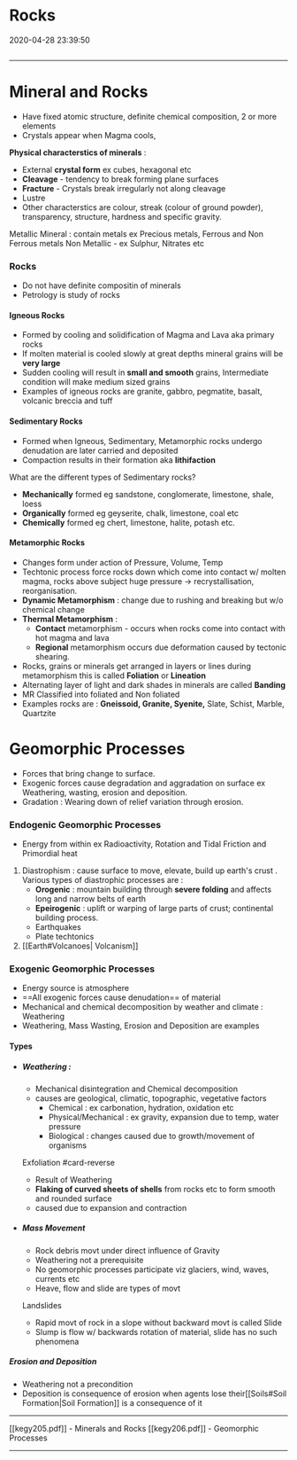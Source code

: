 # Rocks
2020-04-28 23:39:50
```toc
```
---

# Mineral and Rocks

- Have fixed atomic structure, definite chemical composition, 2 or more elements
- Crystals appear when Magma cools,  

**Physical characterstics of minerals**  :

-   External **crystal form** ex cubes, hexagonal etc
-   **Cleavage** - tendency to break forming plane surfaces
-   **Fracture** - Crystals break irregularly not along cleavage
-   Lustre
-   Other characterstics are colour, streak (colour of ground powder), transparency, structure, hardness and specific gravity.

Metallic Mineral : contain metals ex Precious metals, Ferrous and Non Ferrous metals 
Non Metallic - ex Sulphur, Nitrates etc

### Rocks
- Do not have definite compositin of minerals
- Petrology is study of rocks

#### Igneous Rocks

-   Formed by cooling and solidification of Magma and Lava aka primary rocks
-   If molten material is cooled slowly at great depths mineral grains will be **very large**
-   Sudden cooling will result in **small and smooth** grains, Intermediate condition will make medium sized grains
-   Examples of igneous rocks are granite, gabbro, pegmatite, basalt, volcanic breccia and tuff

#### Sedimentary Rocks

- Formed when Igneous, Sedimentary, Metamorphic rocks undergo denudation are later carried and deposited
- Compaction results in their formation aka **lithifaction**

What are the different types of Sedimentary rocks?
-   **Mechanically** formed eg sandstone, conglomerate, limestone, shale, loess
-   **Organically** formed eg geyserite, chalk, limestone, coal etc
-   **Chemically** formed eg chert, limestone, halite, potash etc.

#### Metamorphic Rocks
- Changes form under action of Pressure, Volume, Temp
- Techtonic process force rocks down which come into contact w/ molten magma, rocks above subject huge pressure -> recrystallisation, reorganisation.
- **Dynamic Metamorphism** : change due to rushing and breaking but w/o chemical change
- **Thermal Metamorphism** :  
	-   **Contact** metamorphism - occurs when rocks come into contact with hot magma and lava
	-   **Regional** metamorphism occurs due deformation caused by tectonic shearing.
-   Rocks, grains or minerals get arranged in layers or lines during metamorphism this is called **Foliation** or **Lineation**
-   Alternating layer of light and dark shades in minerals are called **Banding**
-   MR Classified into foliated and Non foliated 
-   Examples rocks are :  **Gneissoid, Granite, Syenite,** Slate, Schist, Marble, Quartzite

# Geomorphic Processes
- Forces that bring change to surface.
- Exogenic forces cause degradation and aggradation on surface ex Weathering, wasting, erosion and deposition.
- Gradation : Wearing down of relief variation through erosion.

### Endogenic Geomorphic Processes
- Energy from within ex Radioactivity, Rotation and Tidal Friction and Primordial heat
1. Diastrophism : cause surface to move, elevate, build up earth's crust . Various types of diastrophic processes are :
	-   **Orogenic** :  mountain building through **severe folding** and affects long and narrow belts of earth
	-   **Epeirogenic** : uplift or warping of large parts of crust; continental building process.
	- Earthquakes 
	-   Plate techtonics
1. [[Earth#Volcanoes| Volcanism]]
### Exogenic Geomorphic Processes
-   Energy source is atmosphere
-   ==All exogenic forces cause denudation== of material
-   Mechanical and chemical decomposition by weather and climate : Weathering
-   Weathering, Mass Wasting, Erosion and Deposition are examples

#### Types
- ##### **Weathering** : 
	- Mechanical disintegration and Chemical decomposition
	- causes are geological, climatic, topographic, vegetative factors
		- Chemical  : ex carbonation, hydration, oxidation etc 
		- Physical/Mechanical : ex gravity, expansion due to temp, water pressure
		- Biological : changes caused due to growth/movement of organisms
	
	Exfoliation #card-reverse
	-   Result of Weathering
	-   **Flaking of curved sheets of shells** from rocks etc to form smooth and rounded surface 
	-   caused due to expansion and contraction 
	
- ##### Mass Movement
	-  Rock debris movt under direct influence of Gravity
	-  Weathering not a prerequisite 
	-  No geomorphic processes participate viz glaciers, wind, waves, currents etc
	-  Heave, flow and slide are types of movt

	Landslides
	-   Rapid movt of rock in a slope without backward movt is called Slide
	-   Slump is flow w/ backwards rotation of material, slide has no such phenomena

##### Erosion and Deposition
- Weathering not a precondition
- Deposition is consequence of erosion when agents lose their[[Soils#Soil Formation|Soil Formation]] is a consequence of it

---
[[kegy205.pdf]] - Minerals and Rocks
[[kegy206.pdf]] - Geomorphic Processes

---






